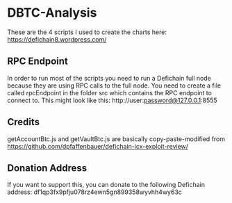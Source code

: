 # DBTC-Analysis
These are the 4 scripts I used to create the charts here:
https://defichain8.wordpress.com/

## RPC Endpoint
In order to run most of the scripts you need to run a Defichain full node because they are using RPC calls to the full node.
You need to create a file called rpcEndpoint in the folder src which contains the RPC endpoint to connect to.
This might look like this: http://user:password@127.0.0.1:8555

## Credits
getAccountBtc.js and getVaultBtc.js are basically copy-paste-modified from https://github.com/dpfaffenbauer/defichain-icx-exploit-review/

## Donation Address
If you want to support this, you can donate to the following Defichain address:
df1qp3fx9pfju078rz4ewn5gn899358wyvhh4wy63c
